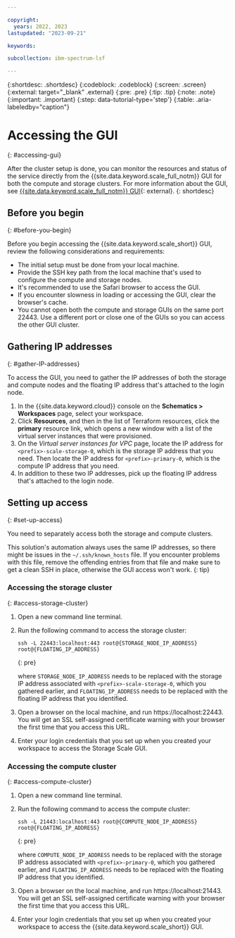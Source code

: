 ```yaml
---

copyright:
  years: 2022, 2023
lastupdated: "2023-09-21"

keywords: 

subcollection: ibm-spectrum-lsf

---
```


{:shortdesc: .shortdesc}
{:codeblock: .codeblock}
{:screen: .screen}
{:external: target="_blank" .external}
{:pre: .pre}
{:tip: .tip}
{:note: .note}
{:important: .important}
{:step: data-tutorial-type='step'}
{:table: .aria-labeledby="caption"}

# Accessing the GUI
{: #accessing-gui}

After the cluster setup is done, you can monitor the resources and status of the service directly from the {{site.data.keyword.scale_full_notm}} GUI for both the compute and storage clusters. For more information about the GUI, see [{{site.data.keyword.scale_full_notm}} GUI](https://www.ibm.com/docs/en/spectrum-scale/5.1.3?topic=reference-spectrum-scale-gui){: external}.
{: shortdesc}

## Before you begin
{: #before-you-begin}

Before you begin accessing the {{site.data.keyword.scale_short}} GUI, review the following considerations and requirements:

* The initial setup must be done from your local machine.
* Provide the SSH key path from the local machine that's used to configure the compute and storage nodes.
* It's recommended to use the Safari browser to access the GUI.
* If you encounter slowness in loading or accessing the GUI, clear the browser's cache.
* You cannot open both the compute and storage GUIs on the same port 22443. Use a different port or close one of the GUIs so you can access the other GUI cluster.

## Gathering IP addresses
{: #gather-IP-addresses}

To access the GUI, you need to gather the IP addresses of both the storage and compute nodes and the floating IP address that's attached to the login node.

1. In the {{site.data.keyword.cloud}} console on the **Schematics > Workspaces** page, select your workspace. 
2. Click **Resources**, and then in the list of Terraform resources, click the **primary** resource link, which opens a new window with a list of the virtual server instances that were provisioned.
3. On the _Virtual server instances for VPC_ page, locate the IP address for `<prefix>-scale-storage-0`, which is the storage IP address that you need. Then locate the IP address for `<prefix>-primary-0`, which is the compute IP address that you need.
4. In addition to these two IP addresses, pick up the floating IP address that's attached to the login node.

## Setting up access
{: #set-up-access}

You need to separately access both the storage and compute clusters.

This solution's automation always uses the same IP addresses, so there might be issues in the `~/.ssh/known_hosts` file. If you encounter problems with this file, remove the offending entries from that file and make sure to get a clean SSH in place, otherwise the GUI access won't work.
{: tip}

### Accessing the storage cluster
{: #access-storage-cluster}

1. Open a new command line terminal.
2. Run the following command to access the storage cluster:

    ```
    ssh -L 22443:localhost:443 root@{STORAGE_NODE_IP_ADDRESS} root@{FLOATING_IP_ADDRESS}
    ```
    {: pre}

    where `STORAGE_NODE_IP_ADDRESS` needs to be replaced with the storage IP address associated with `<prefix>-scale-storage-0`, which you gathered earlier, and `FLOATING_IP_ADDRESS` needs to be replaced with the floating IP address that you identified.
3. Open a browser on the local machine, and run https://localhost:22443. You will get an SSL self-assigned certificate warning with your browser the first time that you access this URL.
4. Enter your login credentials that you set up when you created your workspace to access the Storage Scale GUI.

### Accessing the compute cluster
{: #access-compute-cluster}

1. Open a new command line terminal.
2. Run the following command to access the compute cluster:

    ```
    ssh -L 21443:localhost:443 root@{COMPUTE_NODE_IP_ADDRESS} root@{FLOATING_IP_ADDRESS}
    ```
    {: pre}

    where `COMPUTE_NODE_IP_ADDRESS` needs to be replaced with the storage IP address associated with `<prefix>-primary-0`, which you gathered earlier, and `FLOATING_IP_ADDRESS` needs to be replaced with the floating IP address that you identified.
3. Open a browser on the local machine, and run https://localhost:21443. You will get an SSL self-assigned certificate warning with your browser the first time that you access this URL.
4. Enter your login credentials that you set up when you created your workspace to access the {{site.data.keyword.scale_short}} GUI.